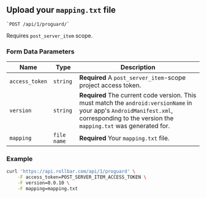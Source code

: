 ## Upload your `mapping.txt` file

	`POST /api/1/proguard/`

Requires `post_server_item` scope.

### Form Data Parameters

Name | Type | Description
-----|------|-------------
`access_token`|`string`|**Required** A `post_server_item`-scope project access token.
`version`|`string`|**Required** The current code version. This must match the `android:versionName` in your app's `AndroidManifest.xml`, corresponding to the version the `mapping.txt` was generated for.
`mapping`|`file name`|**Required** Your `mapping.txt` file.

### Example

```bash
curl 'https://api.rollbar.com/api/1/proguard' \
	-F access_token=POST_SERVER_ITEM_ACCESS_TOKEN \
	-F version=0.0.10 \
	-F mapping=mapping.txt
```